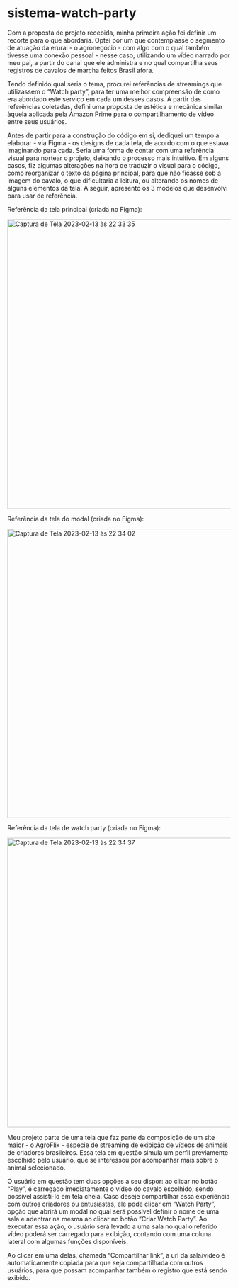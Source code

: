 # sistema-watch-party

Com a proposta de projeto recebida, minha primeira ação foi definir um recorte para o que abordaria. Optei por um que contemplasse o segmento de atuação da erural - o agronegócio - com algo com o qual também tivesse uma conexão  pessoal - nesse caso, utilizando um vídeo narrado por meu pai, a partir do canal que ele administra e no qual compartilha seus registros de cavalos de marcha feitos Brasil afora. 

Tendo definido qual seria o tema, procurei referências de streamings que utilizassem o “Watch party”, para ter uma melhor compreensão de como era abordado este serviço em cada um desses casos. A partir das referências coletadas, defini uma proposta de estética e mecânica similar àquela aplicada pela Amazon Prime para o compartilhamento de vídeo entre seus usuários.

Antes de partir para a construção do código em si, dediquei um tempo a elaborar - via Figma - os designs de cada tela, de acordo com o que estava imaginando para cada. Seria uma forma de contar com uma referência visual para nortear o projeto, deixando o processo mais intuitivo. Em alguns casos, fiz algumas alterações na hora de traduzir o visual para o código, como reorganizar o texto da página principal, para que não ficasse sob a imagem do cavalo, o que dificultaria a leitura, ou alterando os nomes de alguns elementos da tela. A seguir, apresento os 3 modelos que desenvolvi para usar de referência.

Referência da tela principal (criada no Figma):

<img width="654" alt="Captura de Tela 2023-02-13 às 22 33 35" src="https://user-images.githubusercontent.com/91551462/218615723-f41b9eeb-f447-4c9e-9754-f1bb1b88422b.png">

Referência da tela do modal (criada no Figma):

<img width="653" alt="Captura de Tela 2023-02-13 às 22 34 02" src="https://user-images.githubusercontent.com/91551462/218615933-8168b96c-c534-42f9-8bc6-142337b64103.png">

Referência da tela de watch party (criada no Figma):

<img width="654" alt="Captura de Tela 2023-02-13 às 22 34 37" src="https://user-images.githubusercontent.com/91551462/218616003-5e0d4c53-c0d3-458c-a259-6c421233db32.png">


Meu projeto parte de uma tela que faz parte da composição de um site maior - o AgroFlix - espécie de streaming de exibição de vídeos de animais de criadores brasileiros. Essa tela em questão simula um perfil previamente escolhido pelo usuário, que se interessou por acompanhar mais sobre o animal selecionado.

O usuário em questão tem duas opções a seu dispor: ao clicar no botão “Play”, é carregado imediatamente o vídeo do cavalo escolhido, sendo possível assisti-lo em tela cheia. Caso deseje compartilhar essa experiência com outros criadores ou entusiastas, ele pode clicar em “Watch Party”, opção que abrirá um modal no qual será possível definir o nome de uma sala e adentrar na mesma ao clicar no botão “Criar Watch Party”. Ao executar essa ação, o usuário será levado a uma sala no qual o referido vídeo poderá ser carregado para exibição, contando com uma coluna lateral com algumas funções disponíveis.

Ao clicar em uma delas, chamada “Compartilhar link”, a url da sala/vídeo é automaticamente copiada para que seja compartilhada com outros usuários, para que possam acompanhar também o registro que está sendo exibido. 
